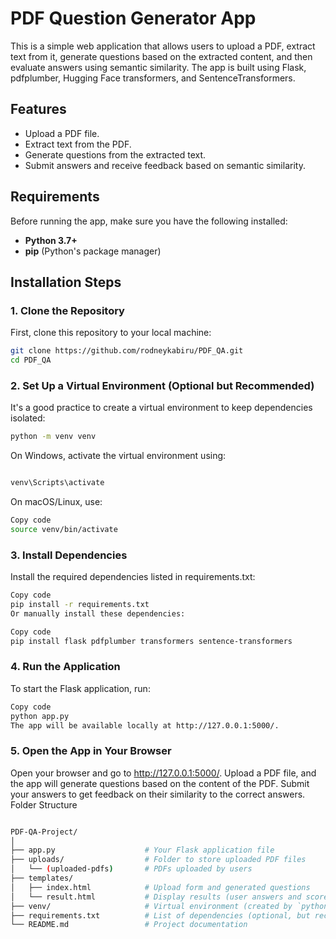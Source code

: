 # PDF Question Generator App

This is a simple web application that allows users to upload a PDF, extract text from it, generate questions based on the extracted content, and then evaluate answers using semantic similarity. The app is built using Flask, pdfplumber, Hugging Face transformers, and SentenceTransformers.

## Features

- Upload a PDF file.
- Extract text from the PDF.
- Generate questions from the extracted text.
- Submit answers and receive feedback based on semantic similarity.

## Requirements

Before running the app, make sure you have the following installed:

- **Python 3.7+**
- **pip** (Python's package manager)

## Installation Steps

### 1. Clone the Repository

First, clone this repository to your local machine:

```bash
git clone https://github.com/rodneykabiru/PDF_QA.git
cd PDF_QA
```
### 2. Set Up a Virtual Environment (Optional but Recommended)
It's a good practice to create a virtual environment to keep dependencies isolated:

```bash
python -m venv venv

```
On Windows, activate the virtual environment using:

```bash

venv\Scripts\activate

```
On macOS/Linux, use:

```bash
Copy code
source venv/bin/activate
```
### 3. Install Dependencies
Install the required dependencies listed in requirements.txt:

```bash
Copy code
pip install -r requirements.txt
Or manually install these dependencies:
```
```bash
Copy code
pip install flask pdfplumber transformers sentence-transformers
```
### 4. Run the Application
To start the Flask application, run:

```bash
Copy code
python app.py
The app will be available locally at http://127.0.0.1:5000/.
```
### 5. Open the App in Your Browser
Open your browser and go to http://127.0.0.1:5000/.
Upload a PDF file, and the app will generate questions based on the content of the PDF.
Submit your answers to get feedback on their similarity to the correct answers.
Folder Structure
```bash

PDF-QA-Project/
│
├── app.py                    # Your Flask application file
├── uploads/                  # Folder to store uploaded PDF files
│   └── (uploaded-pdfs)       # PDFs uploaded by users
├── templates/
│   ├── index.html            # Upload form and generated questions
│   └── result.html           # Display results (user answers and score)
├── venv/                     # Virtual environment (created by `python -m venv venv`)
├── requirements.txt          # List of dependencies (optional, but recommended)
└── README.md                 # Project documentation
```







